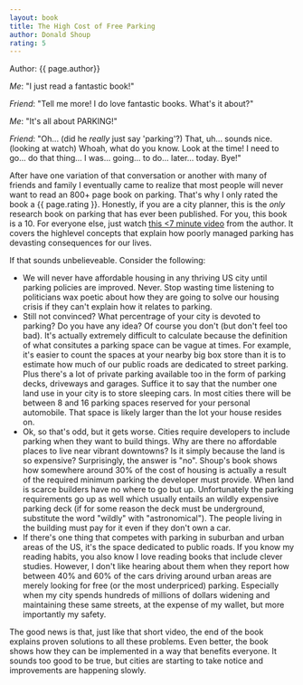 ```yaml
---
layout: book
title: The High Cost of Free Parking
author: Donald Shoup 
rating: 5
---
```


Author: {{ page.author}}

*Me*: "I just read a fantastic book!"
 
*Friend*: "Tell me more!  I do love fantastic books. What's it about?"

*Me*: "It's all about PARKING!"

*Friend*: "Oh... (did he *really* just say 'parking'?) That, uh... sounds
nice.  (looking at watch)  Whoah, what do you know. Look at the time! I need to go... do that
thing... I was... going... to do... later... today.  Bye!"

After have one variation of that conversation or another with many of friends
and family I eventually came to realize that most people will never want to
read an 800+ page book on parking.  That's why I only rated the book a {{ page.rating
}}.  Honestly, if you are a city planner, this is the *only* research book on
parking that has ever been published.  For you, this book is a 10.  For
everyone else, just watch [this <7 minute
video](https://www.youtube.com/watch?v=Akm7ik-H_7U) from the author.  It covers
the highlevel concepts that explain how poorly managed parking has devasting
consequences for our lives.

If that sounds unbelieveable.  Consider the following:

* We will never have affordable housing in any thriving US city until parking
  policies are improved.  Never.  Stop wasting time listening to politicians
wax poetic about how they are going to solve our housing crisis if they can't
explain how it relates to parking.
* Still not convinced?  What percentrage of your city is devoted to parking?  Do
  you have any idea?  Of course you don't (but don't feel too bad).  It's
actually extremely difficult to calculate because the definition of what
consitutes a parking space can be vague at times.  For example, it's easier to count the
spaces at your nearby big box store than it is to estimate how much of our
public roads are dedicated to street parking.  Plus there's a lot of private
parking available too in the form of parking decks, driveways and garages.  Suffice
it to say that the number one land use in your city is to store sleeping cars.
In most cities there will be between 8 and 16 parking spaces reserved for your
personal automobile.  That space is likely larger than the lot your house
resides on.
* Ok, so that's odd, but it gets worse.  Cities require developers to include
  parking when they want to build things.  Why are there no affordable places
to live near vibrant downtowns?  Is it simply because the land is so expensive?
Surprisingly, the answer is "no".  Shoup's book shows how somewhere around 30%
of the cost of housing is actually a result of the required minimum parking the
developer must provide.  When land is scarce builders have no where to go but
up.  Unfortunately the parking requirements go up as well which usually entails
an wildly expensive parking deck (if for some reason the deck must be underground,
substitute the word "wildly" with "astronomical").  The people living in the
building must pay for it even if they don't own a car.
* If there's one thing that competes with parking in suburban and urban areas
  of the US, it's the space dedicated to public roads.  If you know my reading
habits, you also know I love reading books that include clever studies.
However, I don't like hearing about them when they report how between 40% and
60% of the cars driving around urban areas are merely looking for free (or the
most underpriced) parking.  Especially when my city spends hundreds of millions
of dollars widening and maintaining these same streets, at the expense of my
wallet, but more importantly my safety.

The good news is that, just like that short video, the end of the book explains
proven solutions to all these problems.  Even better, the book shows how they
can be implemented in a way that benefits everyone.  It sounds too good to be
true, but cities are starting to take notice and improvements are happening
slowly.
